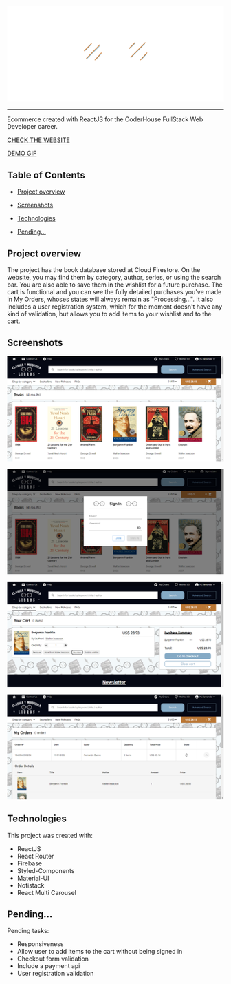 <div align="center">
    <img src="src/assets/images/logos/logo-blanco.png">
    <hr/>
</div>

Ecommerce created with ReactJS for the CoderHouse FullStack Web Developer career.

[CHECK THE WEBSITE](https://ferbuono.github.io/clasica-y-moderna/)

[DEMO GIF](https://drive.google.com/file/d/1M_DmCH4ZiBeE46k_zf23k8LRbJRi-euN/view?usp=sharing)


## Table of Contents

* [Project overview](#project-overview)

* [Screenshots](#screenshots)

* [Technologies](#technologies)

* [Pending...](#pending)


## Project overview

The project has the book database stored at Cloud Firestore. On the website, you may find them by category, author, series, or using the search bar. You are also able to save them in the wishlist for a future purchase. The cart is functional and you can see the fully detailed purchases you've made in My Orders, whoses states will always remain as "Processing...". It also includes a user registration system, which for the moment doesn't have any kind of validation, but allows you to add items to your wishlist and to the cart. 

	
## Screenshots

![Main menu](src/assets/images/screenshots/screenshot-1.png)

![Sign in form](src/assets/images/screenshots/screenshot-2.png)

![Cart](src/assets/images/screenshots/screenshot-3.png)

![My Orders](src/assets/images/screenshots/screenshot-4.png)


## Technologies

This project was created with:
* ReactJS
* React Router
* Firebase
* Styled-Components
* Material-UI
* Notistack
* React Multi Carousel
	
## Pending...

Pending tasks:
* Responsiveness
* Allow user to add items to the cart without being signed in
* Checkout form validation
* Include a payment api
* User registration validation